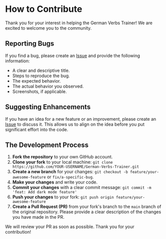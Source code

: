 # How to Contribute

Thank you for your interest in helping the German Verbs Trainer! We are excited to welcome you to the community.

## Reporting Bugs

If you find a bug, please create an [Issue](https://github.com/aslanzubairaev2/German-Verbs-Trainer/issues) and provide the following information:

* A clear and descriptive title.
* Steps to reproduce the bug.
* The expected behavior.
* The actual behavior you observed.
* Screenshots, if applicable.

## Suggesting Enhancements

If you have an idea for a new feature or an improvement, please create an [Issue](https://github.com/aslanzubairaev2/German-Verbs-Trainer/issues) to discuss it. This allows us to align on the idea before you put significant effort into the code.

## The Development Process

1.  **Fork the repository** to your own GitHub account.
2.  **Clone your fork** to your local machine: `git clone https://github.com/YOUR-USERNAME/German-Verbs-Trainer.git`
3.  **Create a new branch** for your changes: `git checkout -b feature/your-awesome-feature` or `fix/a-specific-bug`.
4.  **Make your changes** and write your code.
5.  **Commit your changes** with a clear commit message: `git commit -m 'feat: Add dark mode feature'`
6.  **Push your changes** to your fork: `git push origin feature/your-awesome-feature`
7.  **Create a Pull Request (PR)** from your fork's branch to the `main` branch of the original repository. Please provide a clear description of the changes you have made in the PR.

We will review your PR as soon as possible. Thank you for your contribution!
